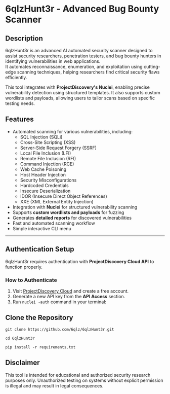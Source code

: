 # 6qlzHunt3r - Advanced Bug Bounty Scanner  

## Description  
6qlzHunt3r is an advanced AI automated security scanner designed to assist security researchers, penetration testers, and bug bounty hunters in identifying vulnerabilities in web applications.  
It automates reconnaissance, enumeration, and exploitation using cutting-edge scanning techniques, helping researchers find critical security flaws efficiently.  

This tool integrates with **ProjectDiscovery's Nuclei**, enabling precise vulnerability detection using structured templates. It also supports custom wordlists and payloads, allowing users to tailor scans based on specific testing needs.  

## Features  
- Automated scanning for various vulnerabilities, including:  
  - SQL Injection (SQLi)  
  - Cross-Site Scripting (XSS)  
  - Server-Side Request Forgery (SSRF)  
  - Local File Inclusion (LFI)  
  - Remote File Inclusion (RFI)  
  - Command Injection (RCE)  
  - Web Cache Poisoning  
  - Host Header Injection  
  - Security Misconfigurations  
  - Hardcoded Credentials  
  - Insecure Deserialization  
  - IDOR (Insecure Direct Object References)  
  - XXE (XML External Entity Injection)  
- Integration with **Nuclei** for structured vulnerability scanning  
- Supports **custom wordlists and payloads** for fuzzing  
- Generates **detailed reports** for discovered vulnerabilities  
- Fast and automated scanning workflow  
- Simple interactive CLI menu  

---

## Authentication Setup  
6qlzHunt3r requires authentication with **ProjectDiscovery Cloud API** to function properly.  

### How to Authenticate  
1. Visit [ProjectDiscovery Cloud](https://cloud.projectdiscovery.io) and create a free account.  
2. Generate a new API key from the **API Access** section.  
3. Run ``nuclei -auth`` command in your terminal:  

## Clone the Repository  

``git clone https://github.com/6qlz/6qlzHunt3r.git``

``cd 6qlzHunt3r``

``pip install -r requirements.txt``

## Disclaimer
 This tool is intended for educational and authorized security research purposes only. Unauthorized testing on systems without explicit permission is illegal and may result in legal consequences.
